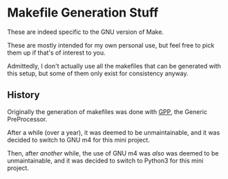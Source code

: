 # Makefile Generation Stuff

<!--
I've been using this in a bunch of places, so I thought I might as well
make it public.


It requires GPP, the Generic PreProcessor:  https://logological.org/gpp


The generated C and C++ makefiles with "do\_arm" in their filenames are
tuned for producing .elf files for the ARM7TDMI CPU specifically.


You **could** just manually convert the makefiles, but that's annoying.  It
would defeat the purpose of makefile\_generic\_src.gpp to do that.
-->

<!--
Generation of GNUmakefiles using GNU m4.
-->

These are indeed specific to the GNU version of Make.

These are mostly intended for my own personal use, but feel free to pick
them up if that's of interest to you.

Admittedly, I don't actually use all the makefiles that can be generated
with this setup, but some of them only exist for consistency anyway.

<!--
As I'm considering migrating to use of Dlang over C++, GNUmakefiles for use
with Dlang are being worked on as well now.
-->

<!--
There are some other ones as well that are not generated, such as the
Icarus Verilog ones, but those are the exception rather than the rule.
-->

## History
Originally the generation of makefiles was done with
[GPP](https://logological.org/gpp), the Generic PreProcessor.

After a while (over a year), it was deemed to be unmaintainable, and it was
decided to switch to GNU m4 for this mini project.

Then, after *another* while, the use of GNU m4 was *also* was deemed to be
unmaintainable, and it was decided to switch to Python3 for this mini
project.
